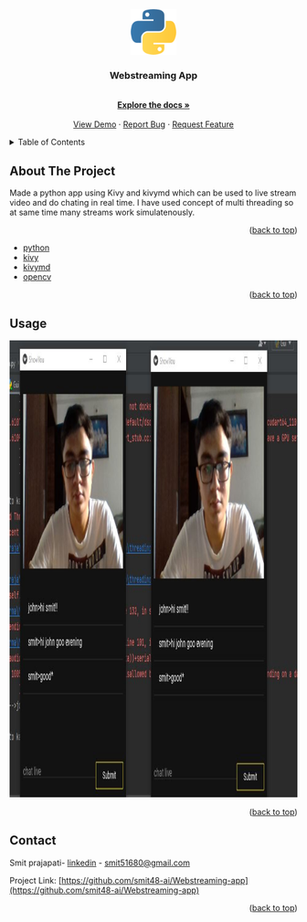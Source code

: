 
<a name="Webstreaming-App"></a>



<!-- PROJECT LOGO -->

<div align="center">
  <a href="https://github.com/smit48-ai/Webstreaming-app">
    <img src="logo.png" alt="Logo" width="80" height="80">
  </a>

  <h3 align="center">Webstreaming App</h3>

  <p align="center">    
    <br />
    <a href="https://github.com/smit48-ai/Webstreaming-app"><strong>Explore the docs »</strong></a>
    <br />
    <br />
    <a href="https://github.com/smit48-ai/Webstreaming-app">View Demo</a>
    ·
    <a href="https://github.com/smit48-ai/Webstreaming-app">Report Bug</a>
    ·
    <a href="https://github.com/smit48-ai/Webstreaming-app">Request Feature</a>
  </p>
</div>



<!-- TABLE OF CONTENTS -->
<details>
  <summary>Table of Contents</summary>
  <ol>
    <li>
      <a href="#about-the-project">About The Project</a>
      <ul>
        <li><a href="#built-with">Built With</a></li>
      </ul>
    </li>
    <li><a href="#usage">Usage</a></li>
    <li><a href="#roadmap">Roadmap</a></li>
    <li><a href="#contact">Contact</a></li>
  </ol>
</details>



<!-- ABOUT THE PROJECT -->
## About The Project
 Made a python app using Kivy and kivymd which can be used to live stream video and do chating in real time. I have used concept of multi threading so at same time many streams work simulatenously.

<p align="right">(<a href="#readme-top">back to top</a>)</p>


* [python](https://www.python.org/)
* [kivy](https://kivy.org/doc/stable/guide/lang.html)
* [kivymd](https://kivymd.readthedocs.io/en/1.0.1/])
* [opencv](https://opencv.org/)

<p align="right">(<a href="#readme-top">back to top</a>)</p>

<!-- USAGE EXAMPLES -->
## Usage

<img src="img1.JPG" alt="Logo" width="700" height="800">
<p align="right">(<a href="#readme-top">back to top</a>)</p>
    


<!-- CONTACT -->
## Contact

Smit prajapati- [linkedin](https://www.linkedin.com/in/smit-prajapati-15b0b8210) - smit51680@gmail.com

Project Link: [https://github.com/smit48-ai/Webstreaming-app](https://github.com/smit48-ai/Webstreaming-app)

<p align="right">(<a href="#readme-top">back to top</a>)</p>


